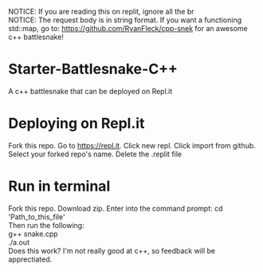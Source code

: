 NOTICE: If you are reading this on replit, ignore all the br
<br>
NOTICE: The request body is in string format. If you want a functioning std::map, go to: https://github.com/RyanFleck/cpp-snek for an awesome c++ battlesnake!

# Starter-Battlesnake-C++
A c++ battlesnake that can be deployed on Repl.it

# Deploying on Repl.it
 Fork this repo.
 Go to https://repl.it.
 Click new repl.
 Click import from github.
 Select your forked repo's name.
 Delete the .replit file

# Run in terminal
 Fork this repo.
 Download zip.
 Enter into the command prompt: cd 'Path_to_this_file'
 <br>
 Then run the following:
 <br>
 g++ snake.cpp
 <br>
 ./a.out
 <br>
 Does this work? I'm not really good at c++, so feedback will be apprectiated.
